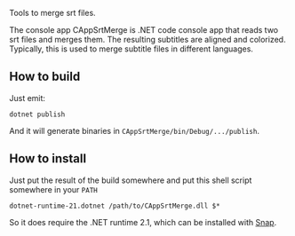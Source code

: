 Tools to merge srt files.

The console app CAppSrtMerge is .NET code console app that reads two srt files and merges them.
The resulting subtitles are aligned and colorized.
Typically, this is used to merge subtitle files in different languages.

## How to build

Just emit:

```
dotnet publish
```

And it will generate binaries in `CAppSrtMerge/bin/Debug/.../publish`.

## How to install

Just put the result of the build somewhere and put this shell script somewhere in your `PATH`

```
dotnet-runtime-21.dotnet /path/to/CAppSrtMerge.dll $*
```

So it does require the .NET runtime 2.1, which can be installed with [Snap](https://snapcraft.io/dotnet-runtime-21).

